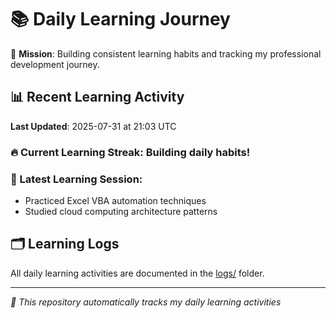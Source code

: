 # 📚 Daily Learning Journey

🎯 **Mission**: Building consistent learning habits and tracking my professional development journey.

## 📊 Recent Learning Activity

**Last Updated**: 2025-07-31 at 21:03 UTC

### 🔥 Current Learning Streak: Building daily habits!

### 📝 Latest Learning Session:
- Practiced Excel VBA automation techniques
- Studied cloud computing architecture patterns

## 🗂️ Learning Logs

All daily learning activities are documented in the [logs/](./logs/) folder.

---
*🤖 This repository automatically tracks my daily learning activities*
